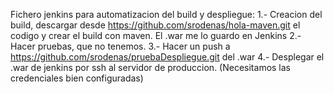 Fichero jenkins para automatizacion del build y despliegue:
1.- Creacion del build, descargar desde https://github.com/srodenas/hola-maven.git el codigo y crear el build con maven. El .war me lo guardo en Jenkins
2.- Hacer pruebas, que no tenemos.
3.- Hacer un push a https://github.com/srodenas/pruebaDespliegue.git del .war
4.- Desplegar el .war de jenkins por ssh al servidor de produccion.
(Necesitamos las credenciales bien configuradas)